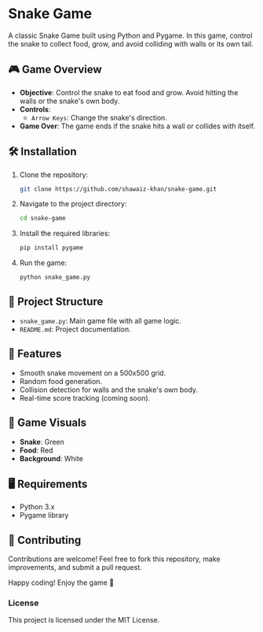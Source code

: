 # Snake Game

A classic Snake Game built using Python and Pygame. In this game, control the snake to collect food, grow, and avoid colliding with walls or its own tail.

## 🎮 Game Overview

- **Objective**: Control the snake to eat food and grow. Avoid hitting the walls or the snake's own body.
- **Controls**:
  - `Arrow Keys`: Change the snake's direction.
- **Game Over**: The game ends if the snake hits a wall or collides with itself.

## 🛠️ Installation

1. Clone the repository:
   ```bash
   git clone https://github.com/shawaiz-khan/snake-game.git
   ```
2. Navigate to the project directory:
   ```bash
   cd snake-game
   ```
3. Install the required libraries:
   ```bash
   pip install pygame
   ```
4. Run the game:
   ```bash
   python snake_game.py
   ```

## 📂 Project Structure

- `snake_game.py`: Main game file with all game logic.
- `README.md`: Project documentation.

## 🚀 Features

- Smooth snake movement on a 500x500 grid.
- Random food generation.
- Collision detection for walls and the snake's own body.
- Real-time score tracking (coming soon).

## 🎨 Game Visuals

- **Snake**: Green
- **Food**: Red
- **Background**: White

## 🖥️ Requirements

- Python 3.x
- Pygame library

## 🤝 Contributing

Contributions are welcome! Feel free to fork this repository, make improvements, and submit a pull request.

Happy coding! Enjoy the game 🐍

### License
This project is licensed under the MIT License.
